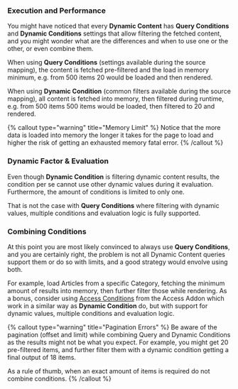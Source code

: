 ### Execution and Performance

You might have noticed that every **Dynamic Content** has **Query Conditions** and **Dynamic Conditions** settings that allow filtering the fetched content, and you might wonder what are the differences and when to use one or the other, or even combine them.

When using **Query Conditions** (settings available during the source mapping), the content is fetched pre-filtered and the load in memory minimum, e.g. from 500 items 20 would be loaded and then rendered.

When using **Dynamic Condition** (common filters available during the source mapping), all content is fetched into memory, then filtered during runtime, e.g. from 500 items 500 items would be loaded, then filtered to 20 and rendered.

{% callout type="warning" title="Memory Limit" %}
Notice that the more data is loaded into memory the longer it takes for the page to load and higher the risk of getting an exhausted memory fatal error.
{% /callout %}

### Dynamic Factor & Evaluation

Even though **Dynamic Condition** is filtering dynamic content results, the condition per se cannot use other dynamic values during it evaluation. Furthermore, the amount of conditions is limited to only one.

That is not the case with **Query Conditions** where filtering with dynamic values, multiple conditions and evaluation logic is fully supported.

### Combining Conditions

At this point you are most likely convinced to always use **Query Conditions**, and you are certainly right, the problem is not all Dynamic Content queries support them or do so with limits, and a good strategy would envolve using both.

For example, load Articles from a specific Category, fetching the minimum amount of results into memory, then further filter those while rendering. As a bonus, consider using [Access Conditions](../access/conditions) from the Access Addon which work in a similar way as **Dynamic Condition** do, but with support for dynamic values, multiple conditions and evaluation logic.

{% callout type="warning" title="Pagination Errors" %}
Be aware of the pagination (offset and limit) while combining Query and Dynamic Conditions as the results might not be what you expect. For example, you might get 20 pre-filtered items, and further filter them with a dynamic condition getting a final output of 18 items.

As a rule of thumb, when an exact amount of items is required do not combine conditions.
{% /callout %}
